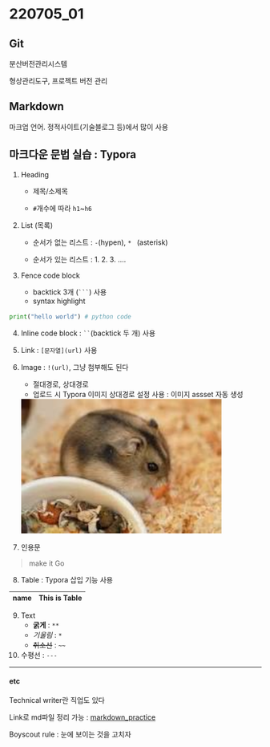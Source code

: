 # 220705_01

## Git

분산버전관리시스템

형상관리도구, 프로젝트 버전 관리

## Markdown

마크업 언어. 정적사이트(기술블로그 등)에서 많이 사용

## 마크다운 문법 실습 : Typora

1. Heading

   - 제목/소제목

   - `#`개수에 따라 `h1`~`h6`

2. List (목록)

   - 순서가 없는 리스트 : `-`(hypen), `* ` (asterisk)

   - 순서가 있는 리스트 : 1. 2. 3. ....

3. Fence code block
   - backtick 3개 (` ``` `) 사용
   - syntax highlight

```python
print("hello world") # python code
```

4. Inline code block : ` `` `(backtick 두 개) 사용

5. Link : `[문자열](url)` 사용

6. Image : `!(url)`, 그냥 첨부해도 된다
   - 절대경로, 상대경로
   - 업로드 시 Typora 이미지 상대경로 설정 사용 : 이미지 assset 자동 생성
   
   <img src="220705_01.assets/Unknown.png" alt="Unknown" style="zoom:200%;"/>

7. 인용문

> make it Go

8. Table : Typora 삽입 기능 사용

| name | This is Table |
| ---- | ------------- |

9. Text
   - **굵게** : `**`
   - _기울림_ : `*`
   - ~~취소선~~ : `~~`
10. 수평선 : `---`

---

#### etc

Technical writer란 직업도 있다

Link로 md파일 정리 가능 : [markdown_practice](/Users/imac01/Desktop/multicampus)

Boyscout rule : 눈에 보이는 것을 고치자
